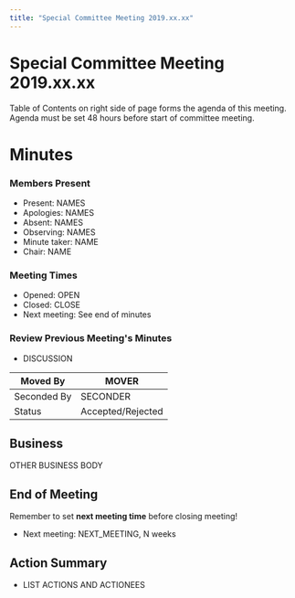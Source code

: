```yaml
---
title: "Special Committee Meeting 2019.xx.xx"
---
```

# Special Committee Meeting 2019.xx.xx

Table of Contents on right side of page forms the agenda of this meeting. Agenda must be set 48 hours before start of committee meeting.

# Minutes

### Members Present

-   Present: NAMES
-   Apologies: NAMES
-   Absent: NAMES
-   Observing: NAMES
-   Minute taker: NAME
-   Chair: NAME

### Meeting Times

-   Opened: OPEN
-   Closed: CLOSE
-   Next meeting: See end of minutes

### Review Previous Meeting's Minutes

-   DISCUSSION

| Moved By    | MOVER             |
|-------------|-------------------|
| Seconded By | SECONDER          |
| Status      | Accepted/Rejected |

## Business

OTHER BUSINESS BODY

## End of Meeting

Remember to set **next meeting time** before closing meeting!

-   Next meeting: NEXT_MEETING, N weeks

## Action Summary

-   LIST ACTIONS AND ACTIONEES
